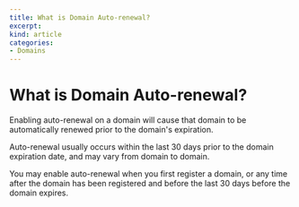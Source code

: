 ```yaml
---
title: What is Domain Auto-renewal?
excerpt: 
kind: article
categories:
- Domains
---
```


# What is Domain Auto-renewal?

Enabling auto-renewal on a domain will cause that domain to be automatically renewed prior to the domain's expiration.

Auto-renewal usually occurs within the last 30 days prior to the domain expiration date, and may vary from domain to domain.

You may enable auto-renewal when you first register a domain, or any time after the domain has been registered and before the last 30 days before the domain expires.
